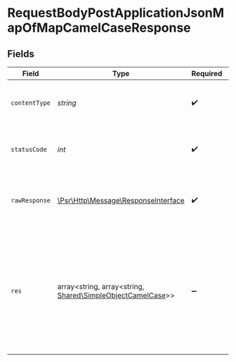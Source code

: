 # RequestBodyPostApplicationJsonMapOfMapCamelCaseResponse


## Fields

| Field                                                                                                                      | Type                                                                                                                       | Required                                                                                                                   | Description                                                                                                                | Example                                                                                                                    |
| -------------------------------------------------------------------------------------------------------------------------- | -------------------------------------------------------------------------------------------------------------------------- | -------------------------------------------------------------------------------------------------------------------------- | -------------------------------------------------------------------------------------------------------------------------- | -------------------------------------------------------------------------------------------------------------------------- |
| `contentType`                                                                                                              | *string*                                                                                                                   | :heavy_check_mark:                                                                                                         | HTTP response content type for this operation                                                                              |                                                                                                                            |
| `statusCode`                                                                                                               | *int*                                                                                                                      | :heavy_check_mark:                                                                                                         | HTTP response status code for this operation                                                                               |                                                                                                                            |
| `rawResponse`                                                                                                              | [\Psr\Http\Message\ResponseInterface](https://www.php-fig.org/psr/psr-7/#33-psrhttpmessageresponseinterface)               | :heavy_check_mark:                                                                                                         | Raw HTTP response; suitable for custom response parsing                                                                    |                                                                                                                            |
| `res`                                                                                                                      | array<string, array<string, [Shared\SimpleObjectCamelCase](../../Models/Shared/SimpleObjectCamelCase.md)>>                 | :heavy_minus_sign:                                                                                                         | OK                                                                                                                         | {<br/>"mapElem1": {<br/>"subMapElem1": "...",<br/>"subMapElem2": "..."<br/>},<br/>"mapElem2": {<br/>"subMapElem1": "...",<br/>"subMapElem2": "..."<br/>}<br/>} |